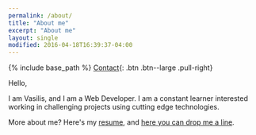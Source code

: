 ```yaml
---
permalink: /about/
title: "About me"
excerpt: "About me"
layout: single
modified: 2016-04-18T16:39:37-04:00
---
```


{% include base_path %}
[Contact](/contact){: .btn .btn--large .pull-right}

Hello,

I am Vasilis, and I am a Web Developer. I am a constant learner interested working in challenging projects
using cutting edge technologies.

More about me? Here's my <a href="https://www.linkedin.com/in/vvasiloudis" target="_blank">resume</a>, and <a href="/contact">here you can drop me a line</a>.
